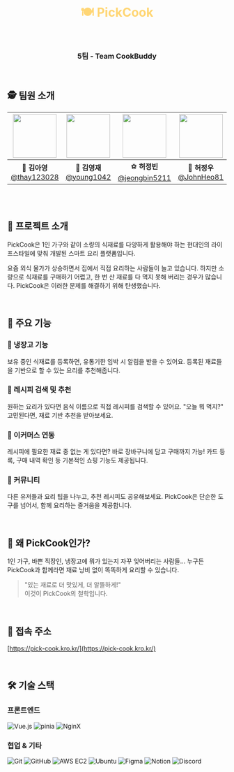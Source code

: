 <br>

<h1 align="center" style="color: #FFD675;">🍽️ PickCook </h1><br>
<h3 align="center">5팀 - Team CookBuddy </h3><br>

## 🕵️ 팀원 소개

<div align="center">

| <img src="https://img3.daumcdn.net/thumb/R658x0.q70/?fname=http://t1.daumcdn.net/news/201707/25/seouleconomy/20170725083653488jtol.jpg" width="100" height="100"/> | <img src="https://encrypted-tbn0.gstatic.com/images?q=tbn:ANd9GcS7gEFr3b-5mhcz5mp8GNK41xQauma4MPL5nA&s" width="100" height="100"/> | <img src="https://i.namu.wiki/i/TQwZWqyeyNKMffr3p9A3Bxah_MmOR8das_6Pqr0zNfCWwQG-VjX4XyzdDSDtoW2MPcBnzFEhTVY1Ebm7lECvaw.webp" width="100" height="100"/> | <img src="https://i.namu.wiki/i/QJLpVKc_VfakfHP5IqhTMdGbflc4XkVSl-ggNZ4UElDl60JaMwyVrxw_ihyX12TRrurYDUxm5IbTqYqvVEruVg.webp" width="100" height="100"/> | <img src="https://i.pinimg.com/474x/71/c2/11/71c211b8f46513e77c33c2979e105436.jpg" width="100" height="100"/> |
| :----------------------------------------------------------------------------------------------------------------------------------------------------------------: | :--------------------------------------------------------------------------------------------------------------------------------: | :-----------------------------------------------------------------------------------------------------------------------------------------------------: | :-----------------------------------------------------------------------------------------------------------------------------------------------------: | :-----------------------------------------------------------------------------------------------------------: |
|                                                   🐰 **김아영**<br/>[@thay123028](https://github.com/thay123028)                                                   |                                    🧶 **김영재**<br/>[@young1042](https://github.com/young1042)                                    |                                           ⚽ **허정빈**<br/>[@jeongbin5211](https://github.com/jeongbin5211)                                            |                                              🤪 **허정우**<br/>[@JohnHeo81](https://github.com/JohnHeo81)                                               |                         🐢 **홍서연**<br/>[@seoyeon22](https://github.com/seoyeon22)                          |

</div>
<br><br>

## 📌 프로젝트 소개

PickCook은 1인 가구와 같이 소량의 식재료를 다양하게 활용해야 하는 현대인의 라이프스타일에 맞춰 개발된 스마트 요리 플랫폼입니다.

요즘 외식 물가가 상승하면서 집에서 직접 요리하는 사람들이 늘고 있습니다. 하지만 소량으로 식재료를 구매하기 어렵고, 한 번 산 재료를 다 먹지 못해 버리는 경우가 많습니다.
PickCook은 이러한 문제를 해결하기 위해 탄생했습니다.

<br/>

## 🥕 주요 기능

### 🔸 냉장고 기능 <br />

보유 중인 식재료를 등록하면, 유통기한 임박 시 알림을 받을 수 있어요.
등록된 재료들을 기반으로 할 수 있는 요리를 추천해줍니다.

### 🔸 레시피 검색 및 추천 <br />

원하는 요리가 있다면 음식 이름으로 직접 레시피를 검색할 수 있어요.
"오늘 뭐 먹지?" 고민된다면, 재료 기반 추천을 받아보세요.

### 🔸 이커머스 연동 <br />

레시피에 필요한 재료 중 없는 게 있다면? 바로 장바구니에 담고 구매까지 가능!
카드 등록, 구매 내역 확인 등 기본적인 쇼핑 기능도 제공됩니다.

### 🔸 커뮤니티 <br />

다른 유저들과 요리 팁을 나누고, 추천 레시피도 공유해보세요.
PickCook은 단순한 도구를 넘어서, 함께 요리하는 즐거움을 제공합니다.

<br />

## 🎯 왜 PickCook인가?

1인 가구, 바쁜 직장인, 냉장고에 뭐가 있는지 자꾸 잊어버리는 사람들…
누구든 PickCook과 함께라면 재료 낭비 없이 똑똑하게 요리할 수 있습니다.

<blockquote> 
"있는 재료로 더 맛있게, 더 알뜰하게!" <br/>
이것이 PickCook의 철학입니다.
</blockquote>

<br/>

## 🔗 접속 주소

[https://pick-cook.kro.kr/](https://pick-cook.kro.kr/)

<br/>

## 🛠️ 기술 스택

### 프론트엔드

![Vue.js](https://img.shields.io/badge/vue.js-%2335495e.svg?style=for-the-badge&logo=vuedotjs&logoColor=%234FC08D) ![pinia](https://img.shields.io/badge/Pinia-ffd859?style=for-the-badge&logoColor=black) ![NginX](https://img.shields.io/badge/Vite-646CFF?style=for-the-badge&logo=vite&logoColor=white)

### 협업 & 기타

![Git](https://img.shields.io/badge/git-%23F05033.svg?style=for-the-badge&logo=git&logoColor=white)
![GitHub](https://img.shields.io/badge/github-%23121011.svg?style=for-the-badge&logo=github&logoColor=white)
![AWS EC2](https://img.shields.io/badge/Amazon%20EC2-FF9900?style=for-the-badge&logo=Amazon%20EC2&logoColor=white)
![Ubuntu](https://img.shields.io/badge/ubuntu-E95420?style=for-the-badge&logo=ubuntu&logoColor=FFFFFF)
![Figma](https://img.shields.io/badge/figma-F24E1E.svg?style=for-the-badge&logo=figma&logoColor=white)
![Notion](https://img.shields.io/badge/notion-000000.svg?style=for-the-badge&logo=notion&logoColor=white)
![Discord](https://img.shields.io/badge/Discord-5865F2.svg?style=for-the-badge&logo=discord&logoColor=white)
